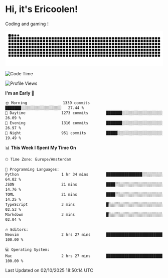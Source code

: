 # Hi, it's Ericoolen!
Coding and gaming！

<picture>
  <source media="(prefers-color-scheme: dark)" srcset="https://raw.githubusercontent.com/Eric-Song-Nop/Eric-Song-Nop/output/github-contribution-grid-snake-dark.svg">
  <source media="(prefers-color-scheme: light)" srcset="https://raw.githubusercontent.com/Eric-Song-Nop/Eric-Song-Nop/output/github-contribution-grid-snake.svg">
  <img alt="github contribution grid snake animation" src="https://raw.githubusercontent.com/Eric-Song-Nop/Eric-Song-Nop/output/github-contribution-grid-snake.svg">
</picture>

<!--START_SECTION:waka-->
![Code Time](http://img.shields.io/badge/Code%20Time-1%2C927%20hrs%2050%20mins-blue)

![Profile Views](http://img.shields.io/badge/Profile%20Views-4-blue)

**I'm an Early 🐤** 

```text
🌞 Morning                1339 commits        ███████░░░░░░░░░░░░░░░░░░   27.44 % 
🌆 Daytime                1273 commits        ███████░░░░░░░░░░░░░░░░░░   26.09 % 
🌃 Evening                1316 commits        ███████░░░░░░░░░░░░░░░░░░   26.97 % 
🌙 Night                  951 commits         █████░░░░░░░░░░░░░░░░░░░░   19.49 % 
```


📊 **This Week I Spent My Time On** 

```text
🕑︎ Time Zone: Europe/Amsterdam

💬 Programming Languages: 
Python                   1 hr 34 mins        ████████████████░░░░░░░░░   64.02 % 
JSON                     21 mins             ████░░░░░░░░░░░░░░░░░░░░░   14.76 % 
TOML                     21 mins             ████░░░░░░░░░░░░░░░░░░░░░   14.25 % 
TypeScript               3 mins              █░░░░░░░░░░░░░░░░░░░░░░░░   02.53 % 
Markdown                 3 mins              █░░░░░░░░░░░░░░░░░░░░░░░░   02.04 % 

🔥 Editors: 
Neovim                   2 hrs 27 mins       █████████████████████████   100.00 % 

💻 Operating System: 
Mac                      2 hrs 27 mins       █████████████████████████   100.00 % 
```


 Last Updated on 02/10/2025 18:50:14 UTC
<!--END_SECTION:waka-->
